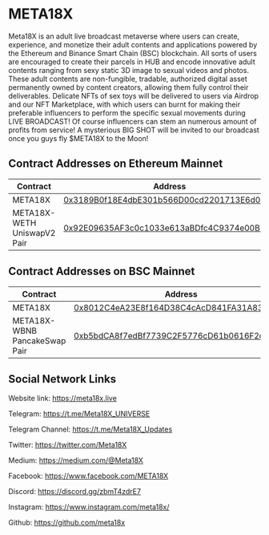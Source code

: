# META18X

Meta18X is an adult live broadcast metaverse where users can create, experience, and monetize their adult contents and applications powered by the Ethereum and Binance Smart Chain (BSC) blockchain. All sorts of users are encouraged to create their parcels in HUB and encode innovative adult contents ranging from sexy static 3D image to sexual videos and photos. These adult contents are non-fungible, tradable, authorized digital asset permanently owned by content creators, allowing them fully control their deliverables. Delicate NFTs of sex toys will be delivered to users via Airdrop and our NFT Marketplace, with which users can burnt for making their preferable influencers to perform the specific sexual movements during LIVE BROADCAST! Of course influencers can stem an numerous amount of profits from service! A mysterious BIG SHOT will be invited to our broadcast once you guys fly $META18X to the Moon!

## Contract Addresses on Ethereum Mainnet
| Contract  | Address |
| ------------- | ------------- |
| META18X | [0x3189B0f18E4dbE301b566D00cd2201713E6d0E84](https://etherscan.io/token/0x3189B0f18E4dbE301b566D00cd2201713E6d0E84) |
| META18X-WETH UniswapV2 Pair | [0x92E09635AF3c0c1033e613aBDfc4C9374e00B46a](https://etherscan.io/token/0x92E09635AF3c0c1033e613aBDfc4C9374e00B46a)|

## Contract Addresses on BSC Mainnet
| Contract  | Address |
| ------------- | ------------- |
| META18X | [0x8012C4eA23E8f164D38C4cAcD841FA31A83808e2](https://bscscan.com/token/0x8012C4eA23E8f164D38C4cAcD841FA31A83808e2) |
| META18X-WBNB PancakeSwap Pair | [0xb5bdCA8f7edBf7739C2F5776cD61b0616F2d74ce](https://bscscan.com/token/0xb5bdCA8f7edBf7739C2F5776cD61b0616F2d74ce)|


## Social Network Links

Website link: https://meta18x.live

Telegram: https://t.me/Meta18X_UNIVERSE

Telegram Channel: https://t.me/Meta18X_Updates

Twitter: https://twitter.com/Meta18X

Medium: https://medium.com/@Meta18X

Facebook: https://www.facebook.com/META18X

Discord: https://discord.gg/zbmT4zdrE7

Instagram: https://www.instagram.com/meta18x/

Github: https://github.com/meta18x
